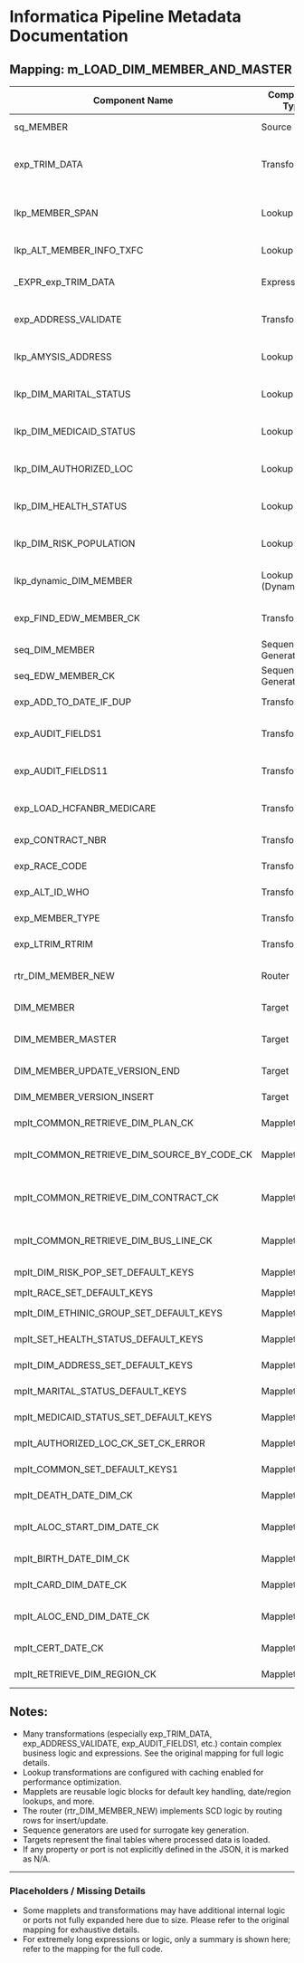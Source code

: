 # Informatica Pipeline Metadata Documentation

## Mapping: m_LOAD_DIM_MEMBER_AND_MASTER

| Component Name                | Component Type     | Input Ports                                   | Output Ports                                  | Expressions/Logic                                                                                           | Dependencies/Connections                                                                                                       | Additional Properties                                      |
|------------------------------|--------------------|-----------------------------------------------|-----------------------------------------------|-------------------------------------------------------------------------------------------------------------|----------------------------------------------------------------------------------------------------------------------------------|------------------------------------------------------------|
| sq_MEMBER                    | Source             | N/A                                           | STAGING_CK1, MEMBER_NBR1, CONTRACT_NBR, ...   | N/A                                                                                                         | N/A                                                                                                                          | Source Table: MEMBER                                       |
| exp_TRIM_DATA                | Transformation     | BUS_UNIT, MEMBER_NBR, CONTRACT_NBR, ...       | o_BUS_UNIT, o_MEMBER_NBR, o_CONTRACT_NBR, ...| Trims, cleans, and applies business rules to incoming fields. See notes for detailed expressions.           | sq_MEMBER                                                                                                   | Expression, Data Cleansing                                 |
| lkp_MEMBER_SPAN              | Lookup             | MEMBER_NBR1, BUS_UNIT                         | HEALTHSTAT, MARITALSTAT, RISKPOP, ...         | Lookup on MEMBER_SPAN table based on MEMBER_NBR and BUS_UNIT                                               | exp_TRIM_DATA                                                                                                 | Cache: Enabled                                            |
| lkp_ALT_MEMBER_INFO_TXFC     | Lookup             | MEMBER_NBR1, BUS_UNIT                         | RACE, ETHNICITY, ...                          | Lookup on ALT_MEMBER_INFO_TXFC                                                                              | exp_TRIM_DATA                                                                                                 | Cache: Enabled                                            |
| _EXPR_exp_TRIM_DATA          | Expression         | BUS_UNIT, LAST_ACTION_DATE, ...               | Various helper outputs                        | Helper for exp_TRIM_DATA; resolves name conflicts                                                           | sq_MEMBER, lkp_MEMBER_SPAN, lkp_ALT_MEMBER_INFO_TXFC                   | Helper Expression                                         |
| exp_ADDRESS_VALIDATE         | Transformation     | i_CONTRACT_NBR, i_SOURCE_INSTANCE_ID, ...     | o_ADDRESS1, o_ADDRESS2, o_CITY, ...           | Trims and validates address fields. See notes for detailed expressions.                                     | lkp_AMYSIS_ADDRESS, mplt_COMMON_RETRIEVE_DIM_SOURCE_BY_CODE_CK         | Address Validation                                        |
| lkp_AMYSIS_ADDRESS           | Lookup             | i_CONTRACT_NBR, i_SOURCE_INSTANCE_ID          | ADDRESS1, ADDRESS2, CITY, ...                 | Lookup on ADDRESS table for natural keys of Dim_Address                                                     | exp_TRIM_DATA, _EXPR_lkp_AMYSIS_ADDRESS                                 | Cache: Enabled                                            |
| lkp_DIM_MARITAL_STATUS       | Lookup             | o_MARITALSTAT, PLAN_DIM_CK1                   | MARITAL_STATUS_DIM_CK, ...                    | Lookup on DIM_MARITAL_STATUS table                                                                          | exp_TRIM_DATA, mplt_COMMON_RETRIEVE_DIM_PLAN_CK                         | Cache: Enabled                                            |
| lkp_DIM_MEDICAID_STATUS      | Lookup             | o_STATUS_X, PLAN_DIM_CK1                      | MEDICAID_STATUS_DIMENSION_CK, ...             | Lookup on DIM_MEDICAID_STATUS table                                                                         | exp_TRIM_DATA, mplt_COMMON_RETRIEVE_DIM_PLAN_CK                         | Cache: Enabled                                            |
| lkp_DIM_AUTHORIZED_LOC       | Lookup             | o_ALOC_CODE                                   | AUTHORIZED_LOC_DIM_CK, ...                    | Lookup on DIM_AUTHORIZED_LOC table                                                                          | exp_TRIM_DATA                                                           | Cache: Enabled                                            |
| lkp_DIM_HEALTH_STATUS        | Lookup             | o_HEALTH_STAT, PLAN_DIM_CK1                   | HEALTH_STATUS_DIM_CK, ...                     | Lookup on DIM_HEALTH_STATUS table                                                                           | exp_TRIM_DATA, mplt_COMMON_RETRIEVE_DIM_PLAN_CK                         | Cache: Enabled                                            |
| lkp_DIM_RISK_POPULATION      | Lookup             | o_RISK_POP, PLAN_DIM_CK1                      | RISK_POPULATION_DIM_CK, ...                   | Lookup on DIM_RISK_POPULATION table                                                                         | exp_TRIM_DATA, mplt_COMMON_RETRIEVE_DIM_PLAN_CK                         | Cache: Enabled                                            |
| lkp_dynamic_DIM_MEMBER       | Lookup (Dynamic)   | i_MEMBER_NBR, i_PLAN_DIM_CK, ...              | MEMBER_DIM_CK, ...                            | Dynamic lookup on DIM_MEMBER for tracking changes                                                           | exp_TRIM_DATA, exp_FIND_EDW_MEMBER_CK, seq_DIM_MEMBER, mplt_COMMON_RETRIEVE_DIM_PLAN_CK | Dynamic Cache, Tracks changes in refresh                  |
| exp_FIND_EDW_MEMBER_CK       | Transformation     | o_MEMBER_NBR_exp_TRIM_DATA, ...               | o_EDW_MEMBER_CK                               | Assigns EDW_MEMBER_CK using lookup or sequence                                                             | seq_EDW_MEMBER_CK, lkp_DIM_PRE_MBR                                     | Expression, SCD Logic                                      |
| seq_DIM_MEMBER               | Sequence Generator | N/A                                           | NEXTVAL                                       | Generates sequence for MEMBER_DIM_CK                                                                        | N/A                                                                     | Sequence                                                  |
| seq_EDW_MEMBER_CK            | Sequence Generator | N/A                                           | NEXTVAL                                       | Generates sequence for EDW_MEMBER_CK                                                                         | N/A                                                                     | Sequence                                                  |
| exp_ADD_TO_DATE_IF_DUP       | Transformation     | i_VERSION_EFFECTIVE_DATE, VERSION_EFFECTIVE_DATE_LKP | o_VERSION_EFFECTIVE_DATE                | Adjusts version effective date if duplicate                                                                 | lkp_dynamic_DIM_MEMBER                                                 | SCD Logic                                                 |
| exp_AUDIT_FIELDS1            | Transformation     | o_LAST_ACTION_USR_rtr_DIM_MEMBER_NEW, ...     | DELETED_IND, VERSION_END_DATE, ...            | Sets audit fields for inserts/updates. See notes for logic.                                                 | rtr_DIM_MEMBER_NEW                                                      | Audit Fields                                               |
| exp_AUDIT_FIELDS11           | Transformation     | o_LAST_ACTION_USR_rtr_DIM_MEMBER_NEW, ...     | DELETED_IND, VERSION_END_DATE, ...            | Sets audit fields for version insert. See notes for logic.                                                  | rtr_DIM_MEMBER_NEW                                                      | Audit Fields                                               |
| exp_LOAD_HCFANBR_MEDICARE    | Transformation     | i_BUS_UNIT, i_HCFA_NBR, ...                   | HCFA_NBR                                      | Assigns HCFA_NBR based on business logic. See notes for logic.                                              | mplt_COMMON_RETRIEVE_DIM_BUS_LINE_CK, exp_TRIM_DATA                     | Medicare Logic                                             |
| exp_CONTRACT_NBR             | Transformation     | i_CONTRACT_NBR, i_MEMBER_AMISYS_NBR           | o_AMISYS_CONTRACT_NBR, o_MEDICAL_CONTRACT_NBR | Assigns contract numbers based on business logic.                                                           | exp_TRIM_DATA                                                           | Contract Logic                                              |
| exp_RACE_CODE                | Transformation     | RACE, RACE_CODE, PLAN_DIM_CK                  | o_RACE_DIM_CK                                 | Determines race code and dimension key.                                                                     | exp_TRIM_DATA, mplt_COMMON_RETRIEVE_DIM_PLAN_CK                         | Race Logic                                                  |
| exp_ALT_ID_WHO               | Transformation     | i_ALT_ID_WHO, ...                             | o_ALT_ID_WHO                                  | Assigns alternate ID based on business logic.                                                               | lkp_ALT_IDENTIFIER, exp_LTRIM_RTRIM                                    | Alternate ID Logic                                          |
| exp_MEMBER_TYPE              | Transformation     | i_ALT_ID_WHO, i_MEMBER_TYPE                   | o_MEMBER_TYPE                                  | Assigns member type.                                                                                        | exp_ALT_ID_WHO, lkp_HNT_PERSONID_MBRTYPE_XWALK                          | Member Type Logic                                            |
| exp_LTRIM_RTRIM              | Transformation     | MEMBER_NBR, BUS_UNIT, ALT_KEY, ALT_KEY2       | o_MEMBER_NBR, o_BUS_UNIT, o_ALT_KEY, o_ALT_KEY2| Trims whitespace from fields.                                                                              | sq_MEMBER                                                                | Data Cleansing                                               |
| rtr_DIM_MEMBER_NEW           | Router             | INPUT                                         | DEFAULT1, NEW_ROW_MEMBER                      | Routes rows based on group conditions (insert/update logic).                                               | _EXPR_rtr_DIM_MEMBER_NEW, exp_TRIM_DATA, ...                            | SCD Routing Logic                                            |
| DIM_MEMBER                   | Target             | Various fields from _EXPR_DIM_MEMBER           | N/A                                           | Loads data into DIM_MEMBER table.                                                                           | _EXPR_DIM_MEMBER                                                        | Target Table: DIM_MEMBER                                     |
| DIM_MEMBER_MASTER            | Target             | Various fields from _EXPR_DIM_MEMBER_MASTER    | N/A                                           | Loads data into DIM_MEMBER_MASTER table.                                                                    | _EXPR_DIM_MEMBER_MASTER                                                  | Target Table: DIM_MEMBER_MASTER                                |
| DIM_MEMBER_UPDATE_VERSION_END| Target             | Various fields from _EXPR_DIM_MEMBER_UPDATE_VERSION_END | N/A                                  | Updates version end in DIM_MEMBER.                                                                          | _EXPR_DIM_MEMBER_UPDATE_VERSION_END                                       | Target Table: DIM_MEMBER_UPDATE_VERSION_END                         |
| DIM_MEMBER_VERSION_INSERT    | Target             | Various fields from _EXPR_DIM_MEMBER_VERSION_INSERT | N/A                                    | Inserts new version row into DIM_MEMBER.                                                                    | _EXPR_DIM_MEMBER_VERSION_INSERT                                           | Target Table: DIM_MEMBER_VERSION_INSERT                           |
| mplt_COMMON_RETRIEVE_DIM_PLAN_CK | Mapplet        | BUSINESS_UNIT, NULL_ALLOWED_IND, ...          | PLAN_DIM_CK                                   | Retrieves PLAN_DIM_CK based on business unit.                                                              | exp_TRIM_DATA                                                            | Mapplet, Plan Lookup                                            |
| mplt_COMMON_RETRIEVE_DIM_SOURCE_BY_CODE_CK | Mapplet | SOURCE_SYSTEM_CODE, NULL_ALLOWED_IND, ... | PARENT_DIM_CK                                 | Retrieves PARENT_DIM_CK based on source code.                                                              | exp_TRIM_DATA                                                            | Mapplet, Source Lookup                                          |
| mplt_COMMON_RETRIEVE_DIM_CONTRACT_CK | Mapplet     | CONTRACT_NBR, PLAN_DIM_CK, ...                | CONTRACT_DIM_CK                               | Retrieves CONTRACT_DIM_CK based on contract number and plan.                                               | exp_TRIM_DATA                                                            | Mapplet, Contract Lookup                                         |
| mplt_COMMON_RETRIEVE_DIM_BUS_LINE_CK | Mapplet     | BUS_UNIT                                      | BUS_LINE_DIM_CK                               | Retrieves BUS_LINE_DIM_CK based on business unit.                                                          | exp_TRIM_DATA                                                            | Mapplet, Bus Line Lookup                                         |
| mplt_DIM_RISK_POP_SET_DEFAULT_KEYS | Mapplet      | PARENT_DIM_CK, NULL_ALLOWED_IND, ...          | PARENT_DIM_CK                                 | Sets default keys for risk population.                                                                     | exp_TRIM_DATA, lkp_DIM_RISK_POPULATION                                   | Mapplet, Default Keys                                            |
| mplt_RACE_SET_DEFAULT_KEYS  | Mapplet             | PARENT_DIM_CK, NULL_ALLOWED_IND, ...          | PARENT_DIM_CK                                 | Sets default keys for race.                                                                                | exp_RACE_CODE, lkp_DIM_RACE                                             | Mapplet, Default Keys                                            |
| mplt_DIM_ETHINIC_GROUP_SET_DEFAULT_KEYS | Mapplet  | PARENT_DIM_CK, NULL_ALLOWED_IND, ...          | PARENT_DIM_CK                                 | Sets default keys for ethnic group.                                                                        | exp_TRIM_DATA, lkp_DIM_ETHNIC_GROUP                                      | Mapplet, Default Keys                                            |
| mplt_SET_HEALTH_STATUS_DEFAULT_KEYS | Mapplet     | PARENT_DIM_CK, NULL_ALLOWED_IND, ...          | PARENT_DIM_CK                                 | Sets default keys for health status.                                                                       | exp_TRIM_DATA, lkp_DIM_HEALTH_STATUS                                     | Mapplet, Default Keys                                            |
| mplt_DIM_ADDRESS_SET_DEFAULT_KEYS | Mapplet       | PARENT_DIM_CK, NULL_ALLOWED_IND, ...          | PARENT_DIM_CK                                 | Sets default keys for address.                                                                             | exp_ADDRESS_VALIDATE, lkp_DIM_ADDRESS                                    | Mapplet, Default Keys                                            |
| mplt_MARITAL_STATUS_DEFAULT_KEYS | Mapplet        | PARENT_DIM_CK, NULL_ALLOWED_IND, ...          | PARENT_DIM_CK                                 | Sets default keys for marital status.                                                                      | exp_TRIM_DATA, lkp_DIM_MARITAL_STATUS                                    | Mapplet, Default Keys                                            |
| mplt_MEDICAID_STATUS_SET_DEFAULT_KEYS | Mapplet    | PARENT_DIM_CK, NULL_ALLOWED_IND, ...          | PARENT_DIM_CK                                 | Sets default keys for Medicaid status.                                                                     | exp_TRIM_DATA, lkp_DIM_MEDICAID_STATUS                                    | Mapplet, Default Keys                                            |
| mplt_AUTHORIZED_LOC_CK_SET_CK_ERROR | Mapplet     | PARENT_DIM_CK, NULL_ALLOWED_IND, ...          | PARENT_DIM_CK                                 | Sets default keys for authorized location.                                                                 | exp_TRIM_DATA, lkp_DIM_AUTHORIZED_LOC                                     | Mapplet, Default Keys                                            |
| mplt_COMMON_SET_DEFAULT_KEYS1 | Mapplet           | PARENT_DIM_CK, NULL_ALLOWED_IND, ...          | PARENT_DIM_CK                                 | Sets default keys (common).                                                                               | exp_TRIM_DATA                                                            | Mapplet, Default Keys                                            |
| mplt_DEATH_DATE_DIM_CK       | Mapplet            | DATE, NULL_ALLOWED_IND, ...                   | DATE_DIM_CK                                   | Retrieves date dimension key for death date.                                                               | exp_TRIM_DATA                                                            | Mapplet, Date Lookup                                              |
| mplt_ALOC_START_DIM_DATE_CK  | Mapplet            | DATE, NULL_ALLOWED_IND, ...                   | DATE_DIM_CK                                   | Retrieves date dimension key for allocation start date.                                                    | exp_TRIM_DATA                                                            | Mapplet, Date Lookup                                              |
| mplt_BIRTH_DATE_DIM_CK       | Mapplet            | DATE, NULL_ALLOWED_IND, ...                   | DATE_DIM_CK                                   | Retrieves date dimension key for birth date.                                                               | exp_TRIM_DATA                                                            | Mapplet, Date Lookup                                              |
| mplt_CARD_DIM_DATE_CK        | Mapplet            | DATE, NULL_ALLOWED_IND, ...                   | DATE_DIM_CK                                   | Retrieves date dimension key for card date.                                                                | exp_TRIM_DATA                                                            | Mapplet, Date Lookup                                              |
| mplt_ALOC_END_DIM_DATE_CK    | Mapplet            | DATE, NULL_ALLOWED_IND, ...                   | DATE_DIM_CK                                   | Retrieves date dimension key for allocation end date.                                                      | exp_TRIM_DATA                                                            | Mapplet, Date Lookup                                              |
| mplt_CERT_DATE_CK            | Mapplet            | DATE, NULL_ALLOWED_IND, ...                   | DATE_DIM_CK                                   | Retrieves date dimension key for certification date.                                                       | exp_TRIM_DATA                                                            | Mapplet, Date Lookup                                              |
| mplt_RETRIEVE_DIM_REGION_CK  | Mapplet            | REGION, PLAN_DIM_ID, ...                      | REGION_DIM_CK                                 | Retrieves region dimension key.                                                                            | exp_TRIM_DATA                                                            | Mapplet, Region Lookup                                             |

## Notes:
- Many transformations (especially exp_TRIM_DATA, exp_ADDRESS_VALIDATE, exp_AUDIT_FIELDS1, etc.) contain complex business logic and expressions. See the original mapping for full logic details.
- Lookup transformations are configured with caching enabled for performance optimization.
- Mapplets are reusable logic blocks for default key handling, date/region lookups, and more.
- The router (rtr_DIM_MEMBER_NEW) implements SCD logic by routing rows for insert/update.
- Sequence generators are used for surrogate key generation.
- Targets represent the final tables where processed data is loaded.
- If any property or port is not explicitly defined in the JSON, it is marked as N/A.

---

### Placeholders / Missing Details
- Some mapplets and transformations may have additional internal logic or ports not fully expanded here due to size. Please refer to the original mapping for exhaustive details.
- For extremely long expressions or logic, only a summary is shown here; refer to the mapping for the full code.
